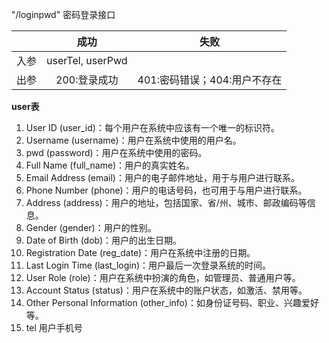 

"/loginpwd" 密码登录接口

|      |       成功       | 失败                         |
| ---- | :--------------: | ---------------------------- |
| 入参 | userTel, userPwd |                              |
| 出参 |   200:登录成功   | 401:密码错误；404:用户不存在 |

**user表**

1. User ID (user_id)：每个用户在系统中应该有一个唯一的标识符。
2. Username (username)：用户在系统中使用的用户名。
3. pwd (password)：用户在系统中使用的密码。
4. Full Name (full_name)：用户的真实姓名。
5. Email Address (email)：用户的电子邮件地址，用于与用户进行联系。
6. Phone Number (phone)：用户的电话号码，也可用于与用户进行联系。
7. Address (address)：用户的地址，包括国家、省/州、城市、邮政编码等信息。
8. Gender (gender)：用户的性别。
9. Date of Birth (dob)：用户的出生日期。
10. Registration Date (reg_date)：用户在系统中注册的日期。
11. Last Login Time (last_login)：用户最后一次登录系统的时间。
12. User Role (role)：用户在系统中扮演的角色，如管理员、普通用户等。
13. Account Status (status)：用户在系统中的账户状态，如激活、禁用等。
14. Other Personal Information (other_info)：如身份证号码、职业、兴趣爱好等。
14. tel 用户手机号